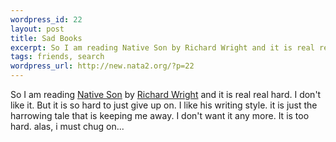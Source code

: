 ```yaml
--- 
wordpress_id: 22
layout: post
title: Sad Books
excerpt: So I am reading Native Son by Richard Wright and it is real real hard. I don't like it. But it is so hard to just give up on. I like his writing style. it is just the harrowing...
tags: friends, search
wordpress_url: http://new.nata2.org/?p=22
---
```

So I am reading <a href="http://www.amazon.com/exec/obidos/ASIN/0060809779/nata2productions">Native Son</a> by <a href="http://www.amazon.com/exec/obidos/external-search/107-8488385-1006951?tag=nata2productions&mode=blended&keyword=Richard+Wright">Richard Wright</a> and it is real real hard. I don't like it. But it is so hard to just give up on. I like his writing style. it is just the harrowing tale that is keeping me away. I don't want it any more. It is too hard. alas, i must chug on...
